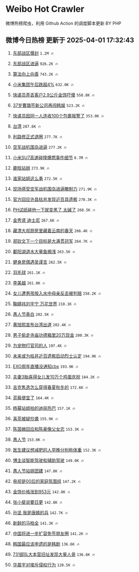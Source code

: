 # Weibo Hot Crawler 



微博热榜爬虫，利用 Github Action 的调度脚本更新 BY PHP 


## 微博今日热榜 更新于 2025-04-01 17:32:43 
1. [东部战区慑封](https://s.weibo.com/weibo?q=%23%E4%B8%9C%E9%83%A8%E6%88%98%E5%8C%BA%E6%85%91%E5%B0%81%23&t=31&band_rank=1&Refer=top) `1.2M 🔥` 

1. [东部战区进逼](https://s.weibo.com/weibo?q=%23%E4%B8%9C%E9%83%A8%E6%88%98%E5%8C%BA%E8%BF%9B%E9%80%BC%23&t=31&band_rank=2&Refer=top) `926.2K 🔥` 

1. [算法向上向善](https://s.weibo.com/weibo?q=%23%E7%AE%97%E6%B3%95%E5%90%91%E4%B8%8A%E5%90%91%E5%96%84%23&t=31&band_rank=3&Refer=top) `743.2K 🔥` 

1. [小米集团午后跌超4%](https://s.weibo.com/weibo?q=%23%E5%B0%8F%E7%B1%B3%E9%9B%86%E5%9B%A2%E5%8D%88%E5%90%8E%E8%B7%8C%E8%B6%854%25%23&t=31&band_rank=4&Refer=top) `632.0K 🔥` 

1. [快递员弄丢客户2.9公斤金饰吓傻](https://s.weibo.com/weibo?q=%23%E5%BF%AB%E9%80%92%E5%91%98%E5%BC%84%E4%B8%A2%E5%AE%A2%E6%88%B72.9%E5%85%AC%E6%96%A4%E9%87%91%E9%A5%B0%E5%90%93%E5%82%BB%23&t=31&band_rank=5&Refer=top) `558.8K 🔥` 

1. [37岁曹璐签新公司再闯韩娱](https://s.weibo.com/weibo?q=37%E5%B2%81%E6%9B%B9%E7%92%90%E7%AD%BE%E6%96%B0%E5%85%AC%E5%8F%B8%E5%86%8D%E9%97%AF%E9%9F%A9%E5%A8%B1&t=31&band_rank=6&Refer=top) `523.2K 🔥` 

1. [快递员因同一人连收100个包裹报警了](https://s.weibo.com/weibo?q=%23%E5%BF%AB%E9%80%92%E5%91%98%E5%9B%A0%E5%90%8C%E4%B8%80%E4%BA%BA%E8%BF%9E%E6%94%B6100%E4%B8%AA%E5%8C%85%E8%A3%B9%E6%8A%A5%E8%AD%A6%E4%BA%86%23&t=31&band_rank=7&Refer=top) `353.0K 🔥` 

1. [台湾](https://s.weibo.com/weibo?q=%E5%8F%B0%E6%B9%BE&t=31&band_rank=8&Refer=top) `287.6K 🔥` 

1. [利路修正式退圈](https://s.weibo.com/weibo?q=%23%E5%88%A9%E8%B7%AF%E4%BF%AE%E6%AD%A3%E5%BC%8F%E9%80%80%E5%9C%88%23&t=31&band_rank=9&Refer=top) `277.7K 🔥` 

1. [空军战机围岛进逼](https://s.weibo.com/weibo?q=%23%E7%A9%BA%E5%86%9B%E6%88%98%E6%9C%BA%E5%9B%B4%E5%B2%9B%E8%BF%9B%E9%80%BC%23&t=31&band_rank=10&Refer=top) `277.2K 🔥` 

1. [小米SU7高速碰撞爆燃事件细节](https://s.weibo.com/weibo?q=%23%E5%B0%8F%E7%B1%B3SU7%E9%AB%98%E9%80%9F%E7%A2%B0%E6%92%9E%E7%88%86%E7%87%83%E4%BA%8B%E4%BB%B6%E7%BB%86%E8%8A%82%23&t=31&band_rank=11&Refer=top) `8.7M 🔥` 

1. [鹿晗站姐](https://s.weibo.com/weibo?q=%E9%B9%BF%E6%99%97%E7%AB%99%E5%A7%90&t=31&band_rank=12&Refer=top) `273.9K 🔥` 

1. [谁家站姐这么勇](https://s.weibo.com/weibo?q=%E8%B0%81%E5%AE%B6%E7%AB%99%E5%A7%90%E8%BF%99%E4%B9%88%E5%8B%87&t=31&band_rank=13&Refer=top) `272.5K 🔥` 

1. [现场感受空军战机围岛进逼瞰制力](https://s.weibo.com/weibo?q=%23%E7%8E%B0%E5%9C%BA%E6%84%9F%E5%8F%97%E7%A9%BA%E5%86%9B%E6%88%98%E6%9C%BA%E5%9B%B4%E5%B2%9B%E8%BF%9B%E9%80%BC%E7%9E%B0%E5%88%B6%E5%8A%9B%23&t=31&band_rank=14&Refer=top) `271.9K 🔥` 

1. [官方回应许昌枯井发现近百具遗骸](https://s.weibo.com/weibo?q=%23%E5%AE%98%E6%96%B9%E5%9B%9E%E5%BA%94%E8%AE%B8%E6%98%8C%E6%9E%AF%E4%BA%95%E5%8F%91%E7%8E%B0%E8%BF%91%E7%99%BE%E5%85%B7%E9%81%97%E9%AA%B8%23&t=31&band_rank=15&Refer=top) `270.3K 🔥` 

1. [PH试纸碰他一下就变黑了 太碱了](https://s.weibo.com/weibo?q=PH%E8%AF%95%E7%BA%B8%E7%A2%B0%E4%BB%96%E4%B8%80%E4%B8%8B%E5%B0%B1%E5%8F%98%E9%BB%91%E4%BA%86%20%E5%A4%AA%E7%A2%B1%E4%BA%86&t=31&band_rank=16&Refer=top) `268.5K 🔥` 

1. [金秀贤 迪士尼](https://s.weibo.com/weibo?q=%E9%87%91%E7%A7%80%E8%B4%A4%20%E8%BF%AA%E5%A3%AB%E5%B0%BC&t=31&band_rank=17&Refer=top) `267.6K 🔥` 

1. [藏漂大叔厨房里藏着云南的春天](https://s.weibo.com/weibo?q=%23%E8%97%8F%E6%BC%82%E5%A4%A7%E5%8F%94%E5%8E%A8%E6%88%BF%E9%87%8C%E8%97%8F%E7%9D%80%E4%BA%91%E5%8D%97%E7%9A%84%E6%98%A5%E5%A4%A9%23&t=31&band_rank=18&Refer=top) `266.4K 🔥` 

1. [郑钦文下一个目标是大满贯冠军](https://s.weibo.com/weibo?q=%23%E9%83%91%E9%92%A6%E6%96%87%E4%B8%8B%E4%B8%80%E4%B8%AA%E7%9B%AE%E6%A0%87%E6%98%AF%E5%A4%A7%E6%BB%A1%E8%B4%AF%E5%86%A0%E5%86%9B%23&t=31&band_rank=19&Refer=top) `264.7K 🔥` 

1. [鄱阳湖退水大量鱼搁浅](https://s.weibo.com/weibo?q=%23%E9%84%B1%E9%98%B3%E6%B9%96%E9%80%80%E6%B0%B4%E5%A4%A7%E9%87%8F%E9%B1%BC%E6%90%81%E6%B5%85%23&t=31&band_rank=20&Refer=top) `263.5K 🔥` 

1. [健身房偶遇吴谨言](https://s.weibo.com/weibo?q=%23%E5%81%A5%E8%BA%AB%E6%88%BF%E5%81%B6%E9%81%87%E5%90%B4%E8%B0%A8%E8%A8%80%23&t=31&band_rank=21&Refer=top) `262.5K 🔥` 

1. [羽毛球](https://s.weibo.com/weibo?q=%E7%BE%BD%E6%AF%9B%E7%90%83&t=31&band_rank=22&Refer=top) `261.1K 🔥` 

1. [李美越](https://s.weibo.com/weibo?q=%E6%9D%8E%E7%BE%8E%E8%B6%8A&t=31&band_rank=23&Refer=top) `261.0K 🔥` 

1. [女儿遭男孩按入水中母亲反击被判赔](https://s.weibo.com/weibo?q=%23%E5%A5%B3%E5%84%BF%E9%81%AD%E7%94%B7%E5%AD%A9%E6%8C%89%E5%85%A5%E6%B0%B4%E4%B8%AD%E6%AF%8D%E4%BA%B2%E5%8F%8D%E5%87%BB%E8%A2%AB%E5%88%A4%E8%B5%94%23&t=31&band_rank=24&Refer=top) `258.2K 🔥` 

1. [鞠婧祎刘宇宁 万花世界](https://s.weibo.com/weibo?q=%E9%9E%A0%E5%A9%A7%E7%A5%8E%E5%88%98%E5%AE%87%E5%AE%81%20%E4%B8%87%E8%8A%B1%E4%B8%96%E7%95%8C&t=31&band_rank=25&Refer=top) `218.1K 🔥` 

1. [愚人节表白](https://s.weibo.com/weibo?q=%E6%84%9A%E4%BA%BA%E8%8A%82%E8%A1%A8%E7%99%BD&t=31&band_rank=26&Refer=top) `202.5K 🔥` 

1. [黄旭熙宣布台湾出道](https://s.weibo.com/weibo?q=%23%E9%BB%84%E6%97%AD%E7%86%99%E5%AE%A3%E5%B8%83%E5%8F%B0%E6%B9%BE%E5%87%BA%E9%81%93%23&t=31&band_rank=27&Refer=top) `202.4K 🔥` 

1. [男子偷走寺庙功德箱里20万现金](https://s.weibo.com/weibo?q=%23%E7%94%B7%E5%AD%90%E5%81%B7%E8%B5%B0%E5%AF%BA%E5%BA%99%E5%8A%9F%E5%BE%B7%E7%AE%B1%E9%87%8C20%E4%B8%87%E7%8E%B0%E9%87%91%23&t=31&band_rank=28&Refer=top) `200.3K 🔥` 

1. [为宠物打官司的人](https://s.weibo.com/weibo?q=%23%E4%B8%BA%E5%AE%A0%E7%89%A9%E6%89%93%E5%AE%98%E5%8F%B8%E7%9A%84%E4%BA%BA%23&t=31&band_rank=29&Refer=top) `197.4K 🔥` 

1. [未来或为枯井近百遗骸启动烈士认定](https://s.weibo.com/weibo?q=%E6%9C%AA%E6%9D%A5%E6%88%96%E4%B8%BA%E6%9E%AF%E4%BA%95%E8%BF%91%E7%99%BE%E9%81%97%E9%AA%B8%E5%90%AF%E5%8A%A8%E7%83%88%E5%A3%AB%E8%AE%A4%E5%AE%9A&t=31&band_rank=30&Refer=top) `194.9K 🔥` 

1. [EXO周年直播没通知cbx](https://s.weibo.com/weibo?q=%23EXO%E5%91%A8%E5%B9%B4%E7%9B%B4%E6%92%AD%E6%B2%A1%E9%80%9A%E7%9F%A5cbx%23&t=31&band_rank=31&Refer=top) `193.9K 🔥` 

1. [夫妻3胎喜得女儿发10万个鸡蛋庆祝](https://s.weibo.com/weibo?q=%23%E5%A4%AB%E5%A6%BB3%E8%83%8E%E5%96%9C%E5%BE%97%E5%A5%B3%E5%84%BF%E5%8F%9110%E4%B8%87%E4%B8%AA%E9%B8%A1%E8%9B%8B%E5%BA%86%E7%A5%9D%23&t=31&band_rank=32&Refer=top) `184.2K 🔥` 

1. [吉克隽逸怎么穿得春夏秋冬的](https://s.weibo.com/weibo?q=%E5%90%89%E5%85%8B%E9%9A%BD%E9%80%B8%E6%80%8E%E4%B9%88%E7%A9%BF%E5%BE%97%E6%98%A5%E5%A4%8F%E7%A7%8B%E5%86%AC%E7%9A%84&t=31&band_rank=33&Refer=top) `172.6K 🔥` 

1. [蓝莓便宜了](https://s.weibo.com/weibo?q=%23%E8%93%9D%E8%8E%93%E4%BE%BF%E5%AE%9C%E4%BA%86%23&t=31&band_rank=34&Refer=top) `164.4K 🔥` 

1. [杨幂站姐拍的迪丽热巴](https://s.weibo.com/weibo?q=%23%E6%9D%A8%E5%B9%82%E7%AB%99%E5%A7%90%E6%8B%8D%E7%9A%84%E8%BF%AA%E4%B8%BD%E7%83%AD%E5%B7%B4%23&t=31&band_rank=35&Refer=top) `157.1K 🔥` 

1. [喜茶被疑抄袭](https://s.weibo.com/weibo?q=%23%E5%96%9C%E8%8C%B6%E8%A2%AB%E7%96%91%E6%8A%84%E8%A2%AD%23&t=31&band_rank=36&Refer=top) `155.9K 🔥` 

1. [陈茵媺回应和陈豪像父女恋](https://s.weibo.com/weibo?q=%23%E9%99%88%E8%8C%B5%E5%AA%BA%E5%9B%9E%E5%BA%94%E5%92%8C%E9%99%88%E8%B1%AA%E5%83%8F%E7%88%B6%E5%A5%B3%E6%81%8B%23&t=31&band_rank=37&Refer=top) `153.3K 🔥` 

1. [愚人节](https://s.weibo.com/weibo?q=%E6%84%9A%E4%BA%BA%E8%8A%82&t=31&band_rank=38&Refer=top) `153.0K 🔥` 

1. [医生建议想减肥的人早晚分别称体重](https://s.weibo.com/weibo?q=%23%E5%8C%BB%E7%94%9F%E5%BB%BA%E8%AE%AE%E6%83%B3%E5%87%8F%E8%82%A5%E7%9A%84%E4%BA%BA%E6%97%A9%E6%99%9A%E5%88%86%E5%88%AB%E7%A7%B0%E4%BD%93%E9%87%8D%23&t=31&band_rank=39&Refer=top) `152.3K 🔥` 

1. [博主谈智能驾驶和辅助驾驶](https://s.weibo.com/weibo?q=%E5%8D%9A%E4%B8%BB%E8%B0%88%E6%99%BA%E8%83%BD%E9%A9%BE%E9%A9%B6%E5%92%8C%E8%BE%85%E5%8A%A9%E9%A9%BE%E9%A9%B6&t=31&band_rank=40&Refer=top) `149.0K 🔥` 

1. [愚人节站姐团建](https://s.weibo.com/weibo?q=%23%E6%84%9A%E4%BA%BA%E8%8A%82%E7%AB%99%E5%A7%90%E5%9B%A2%E5%BB%BA%23&t=31&band_rank=41&Refer=top) `147.8K 🔥` 

1. [电视是00后的家庭氛围组](https://s.weibo.com/weibo?q=%E7%94%B5%E8%A7%86%E6%98%AF00%E5%90%8E%E7%9A%84%E5%AE%B6%E5%BA%AD%E6%B0%9B%E5%9B%B4%E7%BB%84&t=31&band_rank=42&Refer=top) `147.2K 🔥` 

1. [金饰价格涨到953元](https://s.weibo.com/weibo?q=%23%E9%87%91%E9%A5%B0%E4%BB%B7%E6%A0%BC%E6%B6%A8%E5%88%B0953%E5%85%83%23&t=31&band_rank=43&Refer=top) `142.8K 🔥` 

1. [张小斐说要日更](https://s.weibo.com/weibo?q=%E5%BC%A0%E5%B0%8F%E6%96%90%E8%AF%B4%E8%A6%81%E6%97%A5%E6%9B%B4&t=31&band_rank=44&Refer=top) `142.8K 🔥` 

1. [孙坚 我是唐嫣的兵](https://s.weibo.com/weibo?q=%E5%AD%99%E5%9D%9A%20%E6%88%91%E6%98%AF%E5%94%90%E5%AB%A3%E7%9A%84%E5%85%B5&t=31&band_rank=45&Refer=top) `142.7K 🔥` 

1. [新鲜的马柏全](https://s.weibo.com/weibo?q=%E6%96%B0%E9%B2%9C%E7%9A%84%E9%A9%AC%E6%9F%8F%E5%85%A8&t=31&band_rank=46&Refer=top) `141.3K 🔥` 

1. [中国将进一步扩容免签朋友圈](https://s.weibo.com/weibo?q=%23%E4%B8%AD%E5%9B%BD%E5%B0%86%E8%BF%9B%E4%B8%80%E6%AD%A5%E6%89%A9%E5%AE%B9%E5%85%8D%E7%AD%BE%E6%9C%8B%E5%8F%8B%E5%9C%88%23&t=31&band_rank=47&Refer=top) `141.2K 🔥` 

1. [韩国最应该申遗的是韩剧](https://s.weibo.com/weibo?q=%E9%9F%A9%E5%9B%BD%E6%9C%80%E5%BA%94%E8%AF%A5%E7%94%B3%E9%81%97%E7%9A%84%E6%98%AF%E9%9F%A9%E5%89%A7&t=31&band_rank=48&Refer=top) `136.6K 🔥` 

1. [731部队大本营旧址发现大量人骨](https://s.weibo.com/weibo?q=%23731%E9%83%A8%E9%98%9F%E5%A4%A7%E6%9C%AC%E8%90%A5%E6%97%A7%E5%9D%80%E5%8F%91%E7%8E%B0%E5%A4%A7%E9%87%8F%E4%BA%BA%E9%AA%A8%23&t=31&band_rank=49&Refer=top) `136.6K 🔥` 

1. [华晨宇对接斥侵权行为](https://s.weibo.com/weibo?q=%E5%8D%8E%E6%99%A8%E5%AE%87%E5%AF%B9%E6%8E%A5%E6%96%A5%E4%BE%B5%E6%9D%83%E8%A1%8C%E4%B8%BA&t=31&band_rank=50&Refer=top) `120.5K 🔥` 

